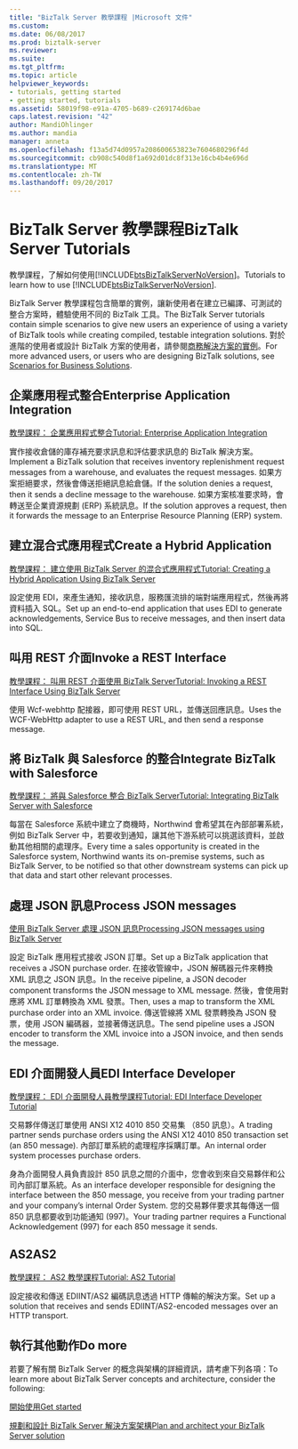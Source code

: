 ```yaml
---
title: "BizTalk Server 教學課程 |Microsoft 文件"
ms.custom: 
ms.date: 06/08/2017
ms.prod: biztalk-server
ms.reviewer: 
ms.suite: 
ms.tgt_pltfrm: 
ms.topic: article
helpviewer_keywords:
- tutorials, getting started
- getting started, tutorials
ms.assetid: 58019f98-e91a-4705-b689-c269174d6bae
caps.latest.revision: "42"
author: MandiOhlinger
ms.author: mandia
manager: anneta
ms.openlocfilehash: f13a5d74d0957a208600653823e7604680296f4d
ms.sourcegitcommit: cb908c540d8f1a692d01dc8f313e16cb4b4e696d
ms.translationtype: MT
ms.contentlocale: zh-TW
ms.lasthandoff: 09/20/2017
---
```

# <a name="biztalk-server-tutorials"></a><span data-ttu-id="4b804-102">BizTalk Server 教學課程</span><span class="sxs-lookup"><span data-stu-id="4b804-102">BizTalk Server Tutorials</span></span>
<span data-ttu-id="4b804-103">教學課程，了解如何使用[!INCLUDE[btsBizTalkServerNoVersion](../includes/btsbiztalkservernoversion-md.md)]。</span><span class="sxs-lookup"><span data-stu-id="4b804-103">Tutorials to learn how to use [!INCLUDE[btsBizTalkServerNoVersion](../includes/btsbiztalkservernoversion-md.md)].</span></span>

<span data-ttu-id="4b804-104">BizTalk Server 教學課程包含簡單的實例，讓新使用者在建立已編譯、可測試的整合方案時，體驗使用不同的 BizTalk 工具。</span><span class="sxs-lookup"><span data-stu-id="4b804-104">The BizTalk Server tutorials contain simple scenarios to give new users an experience of using a variety of BizTalk tools while creating compiled, testable integration solutions.</span></span> <span data-ttu-id="4b804-105">對於進階的使用者或設計 BizTalk 方案的使用者，請參閱[商務解決方案的實例](../core/scenarios-for-business-solutions.md)。</span><span class="sxs-lookup"><span data-stu-id="4b804-105">For more advanced users, or users who are designing BizTalk solutions, see [Scenarios for Business Solutions](../core/scenarios-for-business-solutions.md).</span></span>  
  
## <a name="enterprise-application-integration"></a><span data-ttu-id="4b804-106">企業應用程式整合</span><span class="sxs-lookup"><span data-stu-id="4b804-106">Enterprise Application Integration</span></span>
  
[<span data-ttu-id="4b804-107">教學課程： 企業應用程式整合</span><span class="sxs-lookup"><span data-stu-id="4b804-107">Tutorial: Enterprise Application Integration</span></span>](../core/tutorial-1-enterprise-application-integration.md) 

<span data-ttu-id="4b804-108">實作接收倉儲的庫存補充要求訊息和評估要求訊息的 BizTalk 解決方案。</span><span class="sxs-lookup"><span data-stu-id="4b804-108">Implement a BizTalk solution that receives inventory replenishment request messages from a warehouse, and evaluates the request messages.</span></span> <span data-ttu-id="4b804-109">如果方案拒絕要求，然後會傳送拒絕訊息給倉儲。</span><span class="sxs-lookup"><span data-stu-id="4b804-109">If the solution denies a request, then it sends a decline message to the warehouse.</span></span> <span data-ttu-id="4b804-110">如果方案核准要求時，會轉送至企業資源規劃 (ERP) 系統訊息。</span><span class="sxs-lookup"><span data-stu-id="4b804-110">If the solution approves a request, then it forwards the message to an Enterprise Resource Planning (ERP) system.</span></span>  

## <a name="create-a-hybrid-application"></a><span data-ttu-id="4b804-111">建立混合式應用程式</span><span class="sxs-lookup"><span data-stu-id="4b804-111">Create a Hybrid Application</span></span>
[<span data-ttu-id="4b804-112">教學課程： 建立使用 BizTalk Server 的混合式應用程式</span><span class="sxs-lookup"><span data-stu-id="4b804-112">Tutorial: Creating a Hybrid Application Using BizTalk Server</span></span>](../core/tutorial-4-creating-a-hybrid-application-using-biztalk-server-2013.md)  

<span data-ttu-id="4b804-113">設定使用 EDI，來產生通知，接收訊息，服務匯流排的端對端應用程式，然後再將資料插入 SQL。</span><span class="sxs-lookup"><span data-stu-id="4b804-113">Set up an end-to-end application that uses EDI to generate acknowledgements, Service Bus to receive messages, and then insert data into SQL.</span></span> 

## <a name="invoke-a-rest-interface"></a><span data-ttu-id="4b804-114">叫用 REST 介面</span><span class="sxs-lookup"><span data-stu-id="4b804-114">Invoke a REST Interface</span></span>
[<span data-ttu-id="4b804-115">教學課程： 叫用 REST 介面使用 BizTalk Server</span><span class="sxs-lookup"><span data-stu-id="4b804-115">Tutorial: Invoking a REST Interface Using BizTalk Server</span></span>](../core/tutorial-5-invoking-a-rest-interface-using-biztalk-server.md)  

<span data-ttu-id="4b804-116">使用 Wcf-webhttp 配接器，即可使用 REST URL，並傳送回應訊息。</span><span class="sxs-lookup"><span data-stu-id="4b804-116">Uses the WCF-WebHttp adapter to use a REST URL, and then send a response message.</span></span> 

## <a name="integrate-biztalk-with-salesforce"></a><span data-ttu-id="4b804-117">將 BizTalk 與 Salesforce 的整合</span><span class="sxs-lookup"><span data-stu-id="4b804-117">Integrate BizTalk with Salesforce</span></span>
[<span data-ttu-id="4b804-118">教學課程： 將與 Salesforce 整合 BizTalk Server</span><span class="sxs-lookup"><span data-stu-id="4b804-118">Tutorial: Integrating BizTalk Server with Salesforce</span></span>](Tutorial:%20Integrating%20BizTalk%20Server%202013%20with%20Salesforce.md)  

<span data-ttu-id="4b804-119">每當在 Salesforce 系統中建立了商機時，Northwind 會希望其在內部部署系統，例如 BizTalk Server 中，若要收到通知，讓其他下游系統可以挑選該資料，並啟動其他相關的處理序。</span><span class="sxs-lookup"><span data-stu-id="4b804-119">Every time a sales opportunity is created in the Salesforce system, Northwind wants its on-premise systems, such as BizTalk Server, to be notified so that other downstream systems can pick up that data and start other relevant processes.</span></span> 

## <a name="process-json-messages"></a><span data-ttu-id="4b804-120">處理 JSON 訊息</span><span class="sxs-lookup"><span data-stu-id="4b804-120">Process JSON messages</span></span>
[<span data-ttu-id="4b804-121">使用 BizTalk Server 處理 JSON 訊息</span><span class="sxs-lookup"><span data-stu-id="4b804-121">Processing JSON messages using BizTalk Server</span></span>](../core/processing-json-messages-using-biztalk-server.md)  

<span data-ttu-id="4b804-122">設定 BizTalk 應用程式接收 JSON 訂單。</span><span class="sxs-lookup"><span data-stu-id="4b804-122">Set up a BizTalk application that receives a JSON purchase order.</span></span> <span data-ttu-id="4b804-123">在接收管線中，JSON 解碼器元件來轉換 XML 訊息之 JSON 訊息。</span><span class="sxs-lookup"><span data-stu-id="4b804-123">In the receive pipeline, a JSON decoder component transforms the JSON message to XML message.</span></span> <span data-ttu-id="4b804-124">然後，會使用對應將 XML 訂單轉換為 XML 發票。</span><span class="sxs-lookup"><span data-stu-id="4b804-124">Then, uses a map to transform the XML purchase order into an XML invoice.</span></span> <span data-ttu-id="4b804-125">傳送管線將 XML 發票轉換為 JSON 發票，使用 JSON 編碼器，並接著傳送訊息。</span><span class="sxs-lookup"><span data-stu-id="4b804-125">The send pipeline uses a JSON encoder to transform the XML invoice into a JSON invoice, and then sends the message.</span></span>

## <a name="edi-interface-developer"></a><span data-ttu-id="4b804-126">EDI 介面開發人員</span><span class="sxs-lookup"><span data-stu-id="4b804-126">EDI Interface Developer</span></span>
  [<span data-ttu-id="4b804-127">教學課程： EDI 介面開發人員教學課程</span><span class="sxs-lookup"><span data-stu-id="4b804-127">Tutorial: EDI Interface Developer Tutorial</span></span>](../core/tutorial-2-edi-interface-developer-tutorial.md)
  
<span data-ttu-id="4b804-128">交易夥伴傳送訂單使用 ANSI X12 4010 850 交易集 （850 訊息）。</span><span class="sxs-lookup"><span data-stu-id="4b804-128">A trading partner sends purchase orders using the ANSI X12 4010 850 transaction set (an 850 message).</span></span> <span data-ttu-id="4b804-129">內部訂單系統的處理程序採購訂單。</span><span class="sxs-lookup"><span data-stu-id="4b804-129">An internal order system processes purchase orders.</span></span>

<span data-ttu-id="4b804-130">身為介面開發人員負責設計 850 訊息之間的介面中，您會收到來自交易夥伴和公司內部訂單系統。</span><span class="sxs-lookup"><span data-stu-id="4b804-130">As an interface developer responsible for designing the interface between the 850 message, you receive from your trading partner and your company’s internal Order System.</span></span> <span data-ttu-id="4b804-131">您的交易夥伴要求其每傳送一個 850 訊息都要收到功能通知 (997)。</span><span class="sxs-lookup"><span data-stu-id="4b804-131">Your trading partner requires a Functional Acknowledgement (997) for each 850 message it sends.</span></span>


## <a name="as2"></a><span data-ttu-id="4b804-132">AS2</span><span class="sxs-lookup"><span data-stu-id="4b804-132">AS2</span></span>  
[<span data-ttu-id="4b804-133">教學課程： AS2 教學課程</span><span class="sxs-lookup"><span data-stu-id="4b804-133">Tutorial: AS2 Tutorial</span></span>](../core/tutorial-3-as2-tutorial.md)

<span data-ttu-id="4b804-134">設定接收和傳送 EDIINT/AS2 編碼訊息透過 HTTP 傳輸的解決方案。</span><span class="sxs-lookup"><span data-stu-id="4b804-134">Set up a solution that receives and sends EDIINT/AS2-encoded messages over an HTTP transport.</span></span>    


## <a name="do-more"></a><span data-ttu-id="4b804-135">執行其他動作</span><span class="sxs-lookup"><span data-stu-id="4b804-135">Do more</span></span>  
 <span data-ttu-id="4b804-136">若要了解有關 BizTalk Server 的概念與架構的詳細資訊，請考慮下列各項：</span><span class="sxs-lookup"><span data-stu-id="4b804-136">To learn more about BizTalk Server concepts and architecture, consider the following:</span></span>  
  
[<span data-ttu-id="4b804-137">開始使用</span><span class="sxs-lookup"><span data-stu-id="4b804-137">Get started</span></span>](../core/getting-started-with-biztalk-server.md)
  
[<span data-ttu-id="4b804-138">規劃和設計 BizTalk Server 解決方案架構</span><span class="sxs-lookup"><span data-stu-id="4b804-138">Plan and architect your BizTalk Server solution</span></span>](../core/plan-and-architect-your-biztalk-server-solution.md)